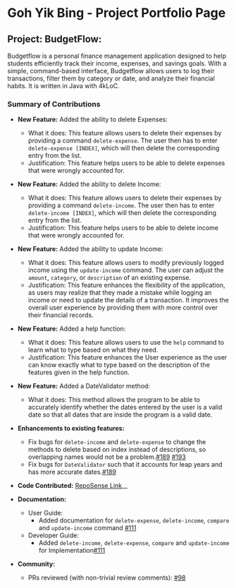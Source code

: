 # Goh Yik Bing - Project Portfolio Page

## Project: BudgetFlow:
Budgetflow is a personal finance management application designed to help students efficiently track their income,
expenses, and savings goals. With a simple, command-based interface, Budgetflow allows users to log their transactions,
filter them by category or date, and analyze their financial habits. It is written in Java with 4kLoC.

### Summary of Contributions
* __New Feature:__ Added the ability to delete Expenses:
  * What it does: This feature allows users to delete their expenses by providing a command `delete-expense`. The user 
  then has to enter `delete-expense [INDEX]`, which will then delete the corresponding entry from the list.
  * Justification: This feature helps users to be able to delete expenses that were wrongly accounted for.

* __New Feature:__ Added the ability to delete Income:
    * What it does: This feature allows users to delete their expenses by providing a command `delete-income`. The user
      then has to enter `delete-income [INDEX]`, which will then delete the corresponding entry from the list.
    * Justification: This feature helps users to be able to delete income that were wrongly accounted for.

* __New Feature:__ Added the ability to update Income:
  * What it does: This feature allows users to modify previously logged income using the `update-income` command.
  The user can adjust the `amount`, `category`, or `description` of an existing expense.
  * Justification: This feature enhances the flexibility of the application, as users may realize that they made a
  mistake while logging an income or need to update the details of a transaction. It improves the overall user
  experience by providing them with more control over their financial records.

* __New Feature:__ Added a help function:
  * What it does: This feature allows users to use the `help` command to learn what to type based on what they need.
  * Justification: This feature enhances the User experience as the user can know exactly what to type based on
  the description of the features given in the help function. 

* __New Feature:__ Added a DateValidator method:
  * What it does: This method allows the program to be able to accurately identify whether the dates entered by the
  user is a valid date so that all dates that are inside the program is a valid date.

* __Enhancements to existing features:__
  * Fix bugs for `delete-income` and `delete-expense` to change the methods to delete based on index 
  instead of descriptions, so overlapping names would not be a problem.[#189](https://github.com/AY2425S2-CS2113-T11a-1/tp/pull/189) [#193](https://github.com/AY2425S2-CS2113-T11a-1/tp/pull/193)
  * Fix bugs for `DateValidator` such that it accounts for leap years and has more accurate dates.[#189](https://github.com/AY2425S2-CS2113-T11a-1/tp/pull/189)

* __Code Contributed:__ [RepoSense Link](https://nus-cs2113-ay2425s2.github.io/tp-dashboard/?search=&sort=groupTitle&sortWithin=title&timeframe=commit&mergegroup=&groupSelect=groupByRepos&breakdown=true&checkedFileTypes=docs~functional-code~test-code~other&since=2025-02-21)__

* __Documentation:__
    * User Guide:
      * Added documentation for `delete-expense`, `delete-income`, `compare` and `update-income` command [#111](https://github.com/AY2425S2-CS2113-T11a-1/tp/pull/111)
    * Developer Guide:
      * Added `delete-income`, `delete-expense`, `compare` and `update-income` for Implementation[#111](https://github.com/AY2425S2-CS2113-T11a-1/tp/pull/111)
* __Community:__
    * PRs reviewed (with non-trivial review comments): [#98](https://github.com/AY2425S2-CS2113-T11a-1/tp/pull/98)